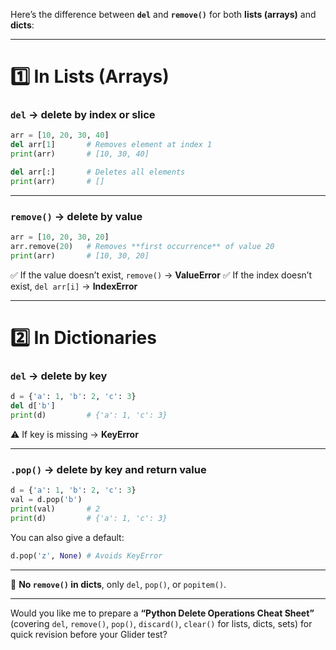 Here’s the difference between **`del`** and **`remove()`** for both **lists (arrays)** and **dicts**:

---

# **1️⃣ In Lists (Arrays)**

### **`del` → delete by index or slice**

```python
arr = [10, 20, 30, 40]
del arr[1]       # Removes element at index 1
print(arr)       # [10, 30, 40]

del arr[:]       # Deletes all elements
print(arr)       # []
```

---

### **`remove()` → delete by value**

```python
arr = [10, 20, 30, 20]
arr.remove(20)   # Removes **first occurrence** of value 20
print(arr)       # [10, 30, 20]
```

✅ If the value doesn’t exist, `remove()` → **ValueError**
✅ If the index doesn’t exist, `del arr[i]` → **IndexError**

---

# **2️⃣ In Dictionaries**

### **`del` → delete by key**

```python
d = {'a': 1, 'b': 2, 'c': 3}
del d['b']
print(d)         # {'a': 1, 'c': 3}
```

⚠️ If key is missing → **KeyError**

---

### **`.pop()` → delete by key and return value**

```python
d = {'a': 1, 'b': 2, 'c': 3}
val = d.pop('b') 
print(val)       # 2
print(d)         # {'a': 1, 'c': 3}
```

You can also give a default:

```python
d.pop('z', None) # Avoids KeyError
```

---

🔹 **No `remove()` in dicts**, only `del`, `pop()`, or `popitem()`.

---

Would you like me to prepare a **“Python Delete Operations Cheat Sheet”** (covering `del`, `remove()`, `pop()`, `discard()`, `clear()` for lists, dicts, sets) for quick revision before your Glider test?
